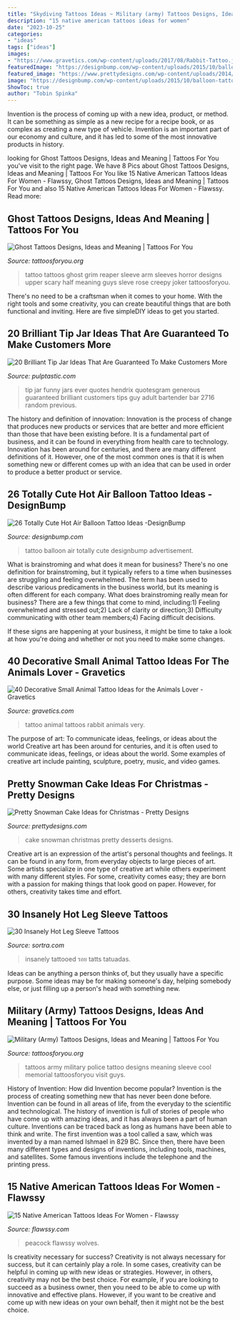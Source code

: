 ```yaml
---
title: "Skydiving Tattoos Ideas ~ Military (army) Tattoos Designs, Ideas And Meaning"
description: "15 native american tattoos ideas for women"
date: "2023-10-25"
categories:
- "ideas"
tags: ["ideas"]
images:
- "https://www.gravetics.com/wp-content/uploads/2017/08/Rabbit-Tattoo.jpg"
featuredImage: "https://designbump.com/wp-content/uploads/2015/10/balloon-tattoo-ideas12.jpg"
featured_image: "https://www.prettydesigns.com/wp-content/uploads/2014/12/Desserts.jpg"
image: "https://designbump.com/wp-content/uploads/2015/10/balloon-tattoo-ideas12.jpg"
ShowToc: true
author: "Tobin Spinka"
---
```



Invention is the process of coming up with a new idea, product, or method. It can be something as simple as a new recipe for a recipe book, or as complex as creating a new type of vehicle. Invention is an important part of our economy and culture, and it has led to some of the most innovative products in history.

	

		
looking for Ghost Tattoos Designs, Ideas and Meaning | Tattoos For You you've visit to the right page. We have 8 Pics about Ghost Tattoos Designs, Ideas and Meaning | Tattoos For You like 15 Native American Tattoos Ideas For Women - Flawssy, Ghost Tattoos Designs, Ideas and Meaning | Tattoos For You and also 15 Native American Tattoos Ideas For Women - Flawssy. Read more:
		
    
## Ghost Tattoos Designs, Ideas And Meaning | Tattoos For You

<img loading=lazy src="https://www.tattoosforyou.org/wp-content/uploads/2016/02/Ghost-Tattoo.jpg" onerror="this.onerror=null;this.src='https://tse2.mm.bing.net/th?id=OIP.LK0iVQu2Hbo7-Nu0WdfHIQHaMM&amp;pid=15.1';" alt="Ghost Tattoos Designs, Ideas and Meaning | Tattoos For You">

_Source: tattoosforyou.org_

>tattoo tattoos ghost grim reaper sleeve arm sleeves horror designs upper scary half meaning guys sleve rose creepy joker tattoosforyou. 

	

There's no need to be a craftsman when it comes to your home. With the right tools and some creativity, you can create beautiful things that are both functional and inviting. Here are five simpleDIY ideas to get you started.

    
## 20 Brilliant Tip Jar Ideas That Are Guaranteed To Make Customers More

<img loading=lazy src="https://i1.wp.com/pulptastic.com/wp-content/uploads/2014/07/these-tip-jars-will-definitely-get-money-16.jpg?resize=500%2C667" onerror="this.onerror=null;this.src='https://tse3.mm.bing.net/th?id=OIP.wB9Gu7MIWOcCjqzxobZwzQHaJ4&amp;pid=15.1';" alt="20 Brilliant Tip Jar Ideas That Are Guaranteed To Make Customers More">

_Source: pulptastic.com_

>tip jar funny jars ever quotes hendrix quotesgram generous guaranteed brilliant customers tips guy adult bartender bar 2716 random previous. 

	

The history and definition of innovation:
Innovation is the process of change that produces new products or services that are better and more efficient than those that have been existing before. It is a fundamental part of business, and it can be found in everything from health care to technology. Innovation has been around for centuries, and there are many different definitions of it. However, one of the most common ones is that it is when something new or different comes up with an idea that can be used in order to produce a better product or service.

    
## 26 Totally Cute Hot Air Balloon Tattoo Ideas -DesignBump

<img loading=lazy src="https://designbump.com/wp-content/uploads/2015/10/balloon-tattoo-ideas12.jpg" onerror="this.onerror=null;this.src='https://tse3.mm.bing.net/th?id=OIP.JkWOLGtyoyfy6GlsmJGpKwHaLH&amp;pid=15.1';" alt="26 Totally Cute Hot Air Balloon Tattoo Ideas -DesignBump">

_Source: designbump.com_

>tattoo balloon air totally cute designbump advertisement. 

	

What is brainstroming and what does it mean for business?
There's no one definition for brainstroming, but it typically refers to a time when businesses are struggling and feeling overwhelmed. The term has been used to describe various predicaments in the business world, but its meaning is often different for each company. 
What does brainstroming really mean for business? There are a few things that come to mind, including:1) Feeling overwhelmed and stressed out;2) Lack of clarity or direction;3) Difficulty communicating with other team members;4) Facing difficult decisions. 

If these signs are happening at your business, it might be time to take a look at how you're doing and whether or not you need to make some changes.

    
## 40 Decorative Small Animal Tattoo Ideas For The Animals Lover - Gravetics

<img loading=lazy src="https://www.gravetics.com/wp-content/uploads/2017/08/Rabbit-Tattoo.jpg" onerror="this.onerror=null;this.src='https://tse3.mm.bing.net/th?id=OIP.kA_fOjB-IytcjH31kejL8gHaLH&amp;pid=15.1';" alt="40 Decorative Small Animal Tattoo Ideas for the Animals Lover - Gravetics">

_Source: gravetics.com_

>tattoo animal tattoos rabbit animals very. 

	

The purpose of art: To communicate ideas, feelings, or ideas about the world
Creative art has been around for centuries, and it is often used to communicate ideas, feelings, or ideas about the world. Some examples of creative art include painting, sculpture, poetry, music, and video games.

    
## Pretty Snowman Cake Ideas For Christmas - Pretty Designs

<img loading=lazy src="https://www.prettydesigns.com/wp-content/uploads/2014/12/Desserts.jpg" onerror="this.onerror=null;this.src='https://tse3.mm.bing.net/th?id=OIP.rMdNlepkS8zfmm23vQJ5igHaJ3&amp;pid=15.1';" alt="Pretty Snowman Cake Ideas for Christmas - Pretty Designs">

_Source: prettydesigns.com_

>cake snowman christmas pretty desserts designs. 

	

Creative art is an expression of the artist's personal thoughts and feelings. It can be found in any form, from everyday objects to large pieces of art. Some artists specialize in one type of creative art while others experiment with many different styles. For some, creativity comes easy; they are born with a passion for making things that look good on paper. However, for others, creativity takes time and effort.

    
## 30 Insanely Hot Leg Sleeve Tattoos

<img loading=lazy src="https://www.sortra.com/wp-content/uploads/2015/02/leg-sleeve-tattoos79.jpg" onerror="this.onerror=null;this.src='https://tse1.mm.bing.net/th?id=OIP.3g-tQODHZHhZTVuj4JGuHQHaLH&amp;pid=15.1';" alt="30 Insanely Hot Leg Sleeve Tattoos">

_Source: sortra.com_

>insanely tattooed รอย tatts tatuadas. 

	

Ideas can be anything a person thinks of, but they usually have a specific purpose. Some ideas may be for making someone's day, helping somebody else, or just filling up a person's head with something new.

    
## Military (Army) Tattoos Designs, Ideas And Meaning | Tattoos For You

<img loading=lazy src="http://www.tattoosforyou.org/wp-content/uploads/2013/10/Army-Tattoos-For-Men-688x1024.jpg" onerror="this.onerror=null;this.src='https://tse2.mm.bing.net/th?id=OIP.yVNBmhkYZWRqocnZuoctsQHaLB&amp;pid=15.1';" alt="Military (Army) Tattoos Designs, Ideas and Meaning | Tattoos For You">

_Source: tattoosforyou.org_

>tattoos army military police tattoo designs meaning sleeve cool memorial tattoosforyou visit guys. 

	

History of Invention: How did Invention become popular?
Invention is the process of creating something new that has never been done before. Invention can be found in all areas of life, from the everyday to the scientific and technological. The history of invention is full of stories of people who have come up with amazing ideas, and it has always been a part of human culture. Inventions can be traced back as long as humans have been able to think and write. The first invention was a tool called a saw, which was invented by a man named Ishmael in 829 BC. Since then, there have been many different types and designs of inventions, including tools, machines, and satellites. Some famous inventions include the telephone and the printing press.

    
## 15 Native American Tattoos Ideas For Women - Flawssy

<img loading=lazy src="https://www.flawssy.com/wp-content/uploads/2016/04/Wolf-and-Indian-Feathers-Tattoo.jpg" onerror="this.onerror=null;this.src='https://tse3.mm.bing.net/th?id=OIP.__iDRYJ4glDnxnwrth8aMQHaKQ&amp;pid=15.1';" alt="15 Native American Tattoos Ideas For Women - Flawssy">

_Source: flawssy.com_

>peacock flawssy wolves. 

	

Is creativity necessary for success?
Creativity is not always necessary for success, but it can certainly play a role. In some cases, creativity can be helpful in coming up with new ideas or strategies. However, in others, creativity may not be the best choice. For example, if you are looking to succeed as a business owner, then you need to be able to come up with innovative and effective plans. However, if you want to be creative and come up with new ideas on your own behalf, then it might not be the best choice.

